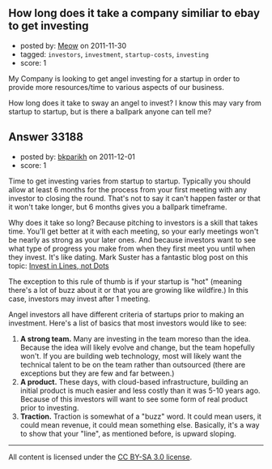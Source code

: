 ## How long does it take a company similiar to ebay to get investing

- posted by: [Meow](https://stackexchange.com/users/-1/14723-meow) on 2011-11-30
- tagged: `investors`, `investment`, `startup-costs`, `investing`
- score: 1

My Company is looking to get angel investing for a startup in order to provide more resources/time to various aspects of our business.

How long does it take to sway an angel to invest? I know this may vary from startup to startup, but is there a ballpark anyone can tell me?




## Answer 33188

- posted by: [bkparikh](https://stackexchange.com/users/-1/14682-bkparikh) on 2011-12-01
- score: 1

<p>Time to get investing varies from startup to startup.  Typically you should allow at least 6 months for the process from your first meeting with any investor to closing the round.  That's not to say it can't happen faster or that it won't take longer, but 6 months gives you a ballpark timeframe. </p>

<p>Why does it take so long?  Because pitching to investors is a skill that takes time.  You'll get better at it with each meeting, so your early meetings won't be nearly as strong as your later ones.  And because investors want to see what type of progress you make from when they first meet you until when they invest.  It's like dating.  Mark Suster has a fantastic blog post on this topic: <a href="http://www.bothsidesofthetable.com/2010/11/15/invest-in-lines-not-dots/" rel="nofollow">Invest in Lines, not Dots</a></p>

<p>The exception to this rule of thumb is if your startup is "hot" (meaning there's a lot of buzz about it or that you are growing like wildfire.)  In this case, investors may invest after 1 meeting.</p>

<p>Angel investors all have different criteria of startups prior to making an investment.  Here's a list of basics that  most investors would like to see:</p>

<ol>
<li><strong>A strong team.</strong>  Many are investing in the team moreso than the idea.  Because the idea will likely evolve and change, but the team
hopefully won't.  If you are building web technology, most will
likely want the technical talent to be on the team rather than
outsourced (there are exceptions but they are few and far between.)</li>
<li><strong>A product.</strong>  These days, with cloud-based infrastructure, building an initial product is much easier and less costly than it was 5-10
years ago.  Because of this investors will want to see some form of
real product prior to investing.</li>
<li><strong>Traction.</strong>  Traction is somewhat of a "buzz" word.  It could mean users, it could mean revenue, it could mean something else.
Basically, it's a way to show that your "line", as mentioned before,
is upward sloping.</li>
</ol>




---

All content is licensed under the [CC BY-SA 3.0 license](https://creativecommons.org/licenses/by-sa/3.0/).
